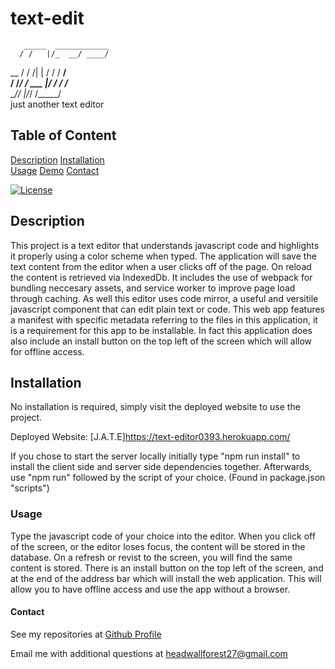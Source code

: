 # text-edit
       _____  ____________
      / /   |/_  __/ ____/
 __  / / /| | / / / __/   
/ /_/ / ___ |/ / / /___   
 ____/_/  |_/_/ /_____/   
just another text editor

## Table of Content
[Description](#description)
[Installation](#installation)    
[Usage](#usage)
[Demo](#demo)
[Contact](#contact)

[![License](https://img.shields.io/badge/License-Apache_2.0-blue.svg)](https://opensource.org/licenses/Apache-2.0)

## Description

This project is a text editor that understands javascript code and highlights it properly using a color scheme when typed. 
The application will save the text content from the editor when a user clicks off of the page. On reload the content is retrieved 
via IndexedDb. It includes the use of webpack for bundling neccesary assets, and service worker to improve page load through caching.
As well this editor uses code mirror, a useful and versitile javascript component that can edit plain text or code. This web app
features a manifest with specific metadata referring to the files in this application, it is a requirement for this app to  be installable.
In fact this application does also include an install button on the top left of the screen which will allow for offline access. 

## Installation

No installation is required, simply visit the deployed website to use the project. 

Deployed Website: [J.A.T.E]https://text-editor0393.herokuapp.com/

If you chose to start the server locally initially type "npm run install" to install the client side and server side dependencies 
together. Afterwards, use "npm run" followed by the script of your choice. (Found in package.json "scripts")

### Usage

Type the javascript code of your choice into the editor. When you click off of the screen, or the editor loses focus, 
the content will be stored in the database. On a refresh or revist to the screen, you will find the same content is
stored. There is an install button on the top left of the screen, and at the end of the address bar which will 
install the web application. This will allow you to have offline access and use the app without a browser. 


#### Contact

See my repositories at [Github Profile](https://github.com/rjewell859)

Email me with additional questions at headwallforest27@gmail.com
